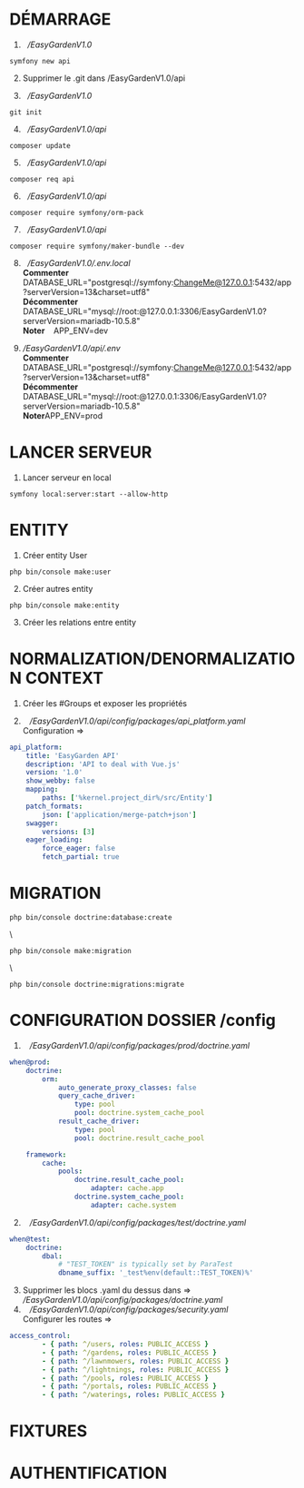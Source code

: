 # DÉMARRAGE
1. &nbsp;&nbsp;*/EasyGardenV1.0*
```
symfony new api
```

2. Supprimer le .git dans /EasyGardenV1.0/api

3. &nbsp;&nbsp;*/EasyGardenV1.0*
```
git init
```

4. &nbsp;&nbsp;*/EasyGardenV1.0/api*
```
composer update
```

5. &nbsp;&nbsp;*/EasyGardenV1.0/api*
```
composer req api
```

6. &nbsp;&nbsp;*/EasyGardenV1.0/api*
```
composer require symfony/orm-pack
```

7. &nbsp;&nbsp;*/EasyGardenV1.0/api*
```
composer require symfony/maker-bundle --dev
```

8. &nbsp;&nbsp;*/EasyGardenV1.0/.env.local*
\
**Commenter** &nbsp;&nbsp; DATABASE_URL="postgresql://symfony:ChangeMe@127.0.0.1:5432/app?serverVersion=13&charset=utf8"
\
**Décommenter** &nbsp;&nbsp; DATABASE_URL="mysql://root:@127.0.0.1:3306/EasyGardenV1.0?serverVersion=mariadb-10.5.8"
\
**Noter** &nbsp;&nbsp; APP_ENV=dev

9. */EasyGardenV1.0/api/.env*
\
**Commenter** &nbsp;&nbsp; DATABASE_URL="postgresql://symfony:ChangeMe@127.0.0.1:5432/app?serverVersion=13&charset=utf8"
\
**Décommenter** &nbsp;&nbsp; DATABASE_URL="mysql://root:@127.0.0.1:3306/EasyGardenV1.0?serverVersion=mariadb-10.5.8"
\
**Noter**APP_ENV=prod

# LANCER SERVEUR
1. Lancer serveur en local
```
symfony local:server:start --allow-http
```

# ENTITY
1. Créer entity User
```
php bin/console make:user
```

2. Créer autres entity
```
php bin/console make:entity
```

3. Créer les relations entre entity

# NORMALIZATION/DENORMALIZATION CONTEXT
1. Créer les #Groups et exposer les propriétés

2. &nbsp;&nbsp; */EasyGardenV1.0/api/config/packages/api_platform.yaml*
\
Configuration =>
```yaml
api_platform:
    title: 'EasyGarden API'
    description: 'API to deal with Vue.js'
    version: '1.0'
    show_webby: false
    mapping:
        paths: ['%kernel.project_dir%/src/Entity']
    patch_formats:
        json: ['application/merge-patch+json']
    swagger:
        versions: [3]
    eager_loading:
        force_eager: false
        fetch_partial: true
```

# MIGRATION
```
php bin/console doctrine:database:create
```
\
```
php bin/console make:migration
```
\
```
php bin/console doctrine:migrations:migrate
```

# CONFIGURATION DOSSIER /config
1. &nbsp;&nbsp; */EasyGardenV1.0/api/config/packages/prod/doctrine.yaml*
```yaml
when@prod:
    doctrine:
        orm:
            auto_generate_proxy_classes: false
            query_cache_driver:
                type: pool
                pool: doctrine.system_cache_pool
            result_cache_driver:
                type: pool
                pool: doctrine.result_cache_pool

    framework:
        cache:
            pools:
                doctrine.result_cache_pool:
                    adapter: cache.app
                doctrine.system_cache_pool:
                    adapter: cache.system
```
2. &nbsp;&nbsp; */EasyGardenV1.0/api/config/packages/test/doctrine.yaml*
```yaml
when@test:
    doctrine:
        dbal:
            # "TEST_TOKEN" is typically set by ParaTest
            dbname_suffix: '_test%env(default::TEST_TOKEN)%'
```
3. Supprimer les blocs .yaml du dessus dans =>
\
*/EasyGardenV1.0/api/config/packages/doctrine.yaml*
4. &nbsp;&nbsp; */EasyGardenV1.0/api/config/packages/security.yaml*
\
Configurer les routes =>
```yaml
access_control:
        - { path: ^/users, roles: PUBLIC_ACCESS }
        - { path: ^/gardens, roles: PUBLIC_ACCESS }
        - { path: ^/lawnmowers, roles: PUBLIC_ACCESS }
        - { path: ^/lightnings, roles: PUBLIC_ACCESS }
        - { path: ^/pools, roles: PUBLIC_ACCESS }
        - { path: ^/portals, roles: PUBLIC_ACCESS }
        - { path: ^/waterings, roles: PUBLIC_ACCESS }
```

# FIXTURES


# AUTHENTIFICATION
